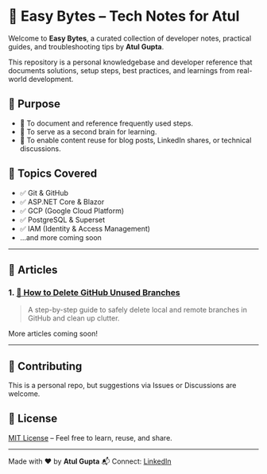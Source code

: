 # 📘 Easy Bytes – Tech Notes for Atul

Welcome to **Easy Bytes**, a curated collection of developer notes, practical guides, and troubleshooting tips by **Atul Gupta**.

This repository is a personal knowledgebase and developer reference that documents solutions, setup steps, best practices, and learnings from real-world development.

## 🧭 Purpose

* 📖 To document and reference frequently used steps.
* 🧠 To serve as a second brain for learning.
* 📣 To enable content reuse for blog posts, LinkedIn shares, or technical discussions.

## 📂 Topics Covered

* ✅ Git & GitHub
* ✅ ASP.NET Core & Blazor
* ✅ GCP (Google Cloud Platform)
* ✅ PostgreSQL & Superset
* ✅ IAM (Identity & Access Management)
* ...and more coming soon

---

## 📄 Articles

### 1. [🧹 How to Delete GitHub Unused Branches](./git/deleting-branches.md)

> A step-by-step guide to safely delete local and remote branches in GitHub and clean up clutter.

More articles coming soon!

---

## 🤝 Contributing

This is a personal repo, but suggestions via Issues or Discussions are welcome.

## 📜 License

[MIT License](LICENSE) – Feel free to learn, reuse, and share.

---

Made with ❤️ by **Atul Gupta**
📬 Connect: [LinkedIn](https://www.linkedin.com/in/atul-gupta-28339431/)
